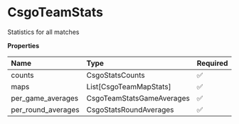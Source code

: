 # CsgoTeamStats

Statistics for all matches

**Properties**

| Name               | Type                      | Required | Description |
| :----------------- | :------------------------ | :------- | :---------- |
| counts             | CsgoStatsCounts           | ✅       |             |
| maps               | List[CsgoTeamMapStats]    | ✅       |             |
| per_game_averages  | CsgoTeamStatsGameAverages | ✅       |             |
| per_round_averages | CsgoStatsRoundAverages    | ✅       |             |

<!-- This file was generated by liblab | https://liblab.com/ -->
